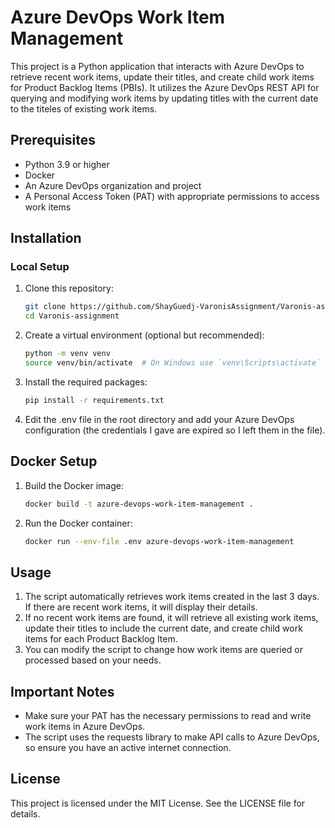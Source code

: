 # Azure DevOps Work Item Management

This project is a Python application that interacts with Azure DevOps to retrieve recent work items, update their titles, and create child work items for Product Backlog Items (PBIs). It utilizes the Azure DevOps REST API for querying and modifying work items by updating titles with the current date to the titeles of existing work items.

## Prerequisites

- Python 3.9 or higher
- Docker
- An Azure DevOps organization and project
- A Personal Access Token (PAT) with appropriate permissions to access work items

## Installation

### Local Setup

1. Clone this repository:
   ```bash
   git clone https://github.com/ShayGuedj-VaronisAssignment/Varonis-assignment.git
   cd Varonis-assignment
   ```
2. Create a virtual environment (optional but recommended):
   ``` bash
   python -m venv venv
   source venv/bin/activate  # On Windows use `venv\Scripts\activate`
   ```
3. Install the required packages:
   ``` bash
   pip install -r requirements.txt
   ```
4. Edit the .env file in the root directory and add your Azure DevOps configuration (the credentials I gave are expired so I left them in the file).

## Docker Setup

1. Build the Docker image:
   ``` bash
   docker build -t azure-devops-work-item-management .
   ```
2. Run the Docker container:
   ``` bash
   docker run --env-file .env azure-devops-work-item-management
   ```

## Usage

1. The script automatically retrieves work items created in the last 3 days. If there are recent work items, it will display their details.
2. If no recent work items are found, it will retrieve all existing work items, update their titles to include the current date, and create child work items for each Product Backlog Item.
3. You can modify the script to change how work items are queried or processed based on your needs.

## Important Notes

* Make sure your PAT has the necessary permissions to read and write work items in Azure DevOps.
* The script uses the requests library to make API calls to Azure DevOps, so ensure you have an active internet connection.

## License

This project is licensed under the MIT License. See the LICENSE file for details.





